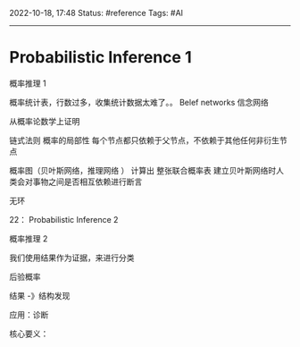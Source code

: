2022-10-18, 17:48
Status: #reference
Tags: #AI

---

# Probabilistic Inference 1

概率推理 1

概率统计表，行数过多，收集统计数据太难了。。
Belef networks 信念网络

从概率论数学上证明

链式法则
概率的局部性
每个节点都只依赖于父节点，不依赖于其他任何非衍生节点

概率图（贝叶斯网络，推理网络 ） 计算出 整张联合概率表
建立贝叶斯网络时人类会对事物之间是否相互依赖进行断言

无环

22： Probabilistic Inference 2

概率推理 2

我们使用结果作为证据，来进行分类

后验概率

结果 -》结构发现

应用：诊断

核心要义：
